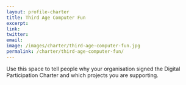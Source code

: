 ```yaml
---
layout: profile-charter
title: Third Age Computer Fun
excerpt: 
link: 
twitter: 
email: 
image: /images/charter/third-age-computer-fun.jpg
permalink: /charter/third-age-computer-fun/
---
```


Use this space to tell people why your organisation signed the Digital Participation Charter and which projects you are supporting.